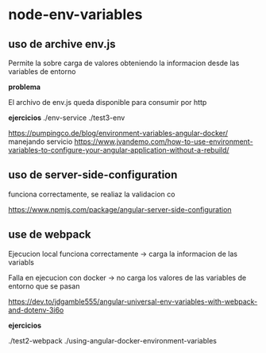 # node-env-variables
>
## uso de archive env.js
>
Permite la sobre carga de valores obteniendo la informacion desde las variables de entorno
>
**problema**
>
El archivo de env.js queda disponible para consumir por http
>
**ejercicios**
./env-service
./test3-env

https://pumpingco.de/blog/environment-variables-angular-docker/
manejando servicio https://www.jvandemo.com/how-to-use-environment-variables-to-configure-your-angular-application-without-a-rebuild/

## uso de server-side-configuration

funciona correctamente, se realiaz la validacion co

https://www.npmjs.com/package/angular-server-side-configuration


## use de webpack

Ejecucion local funciona correctamente -> carga la informacion de las variabls
>
Falla en ejecucion con docker ->  no  carga los valores de las variables de entorno que se pasan

https://dev.to/jdgamble555/angular-universal-env-variables-with-webpack-and-dotenv-3i6o

**ejercicios**

./test2-webpack
./using-angular-docker-environment-variables